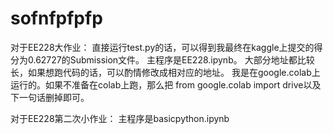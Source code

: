 # sofnfpfpfp

对于EE228大作业：
直接运行test.py的话，可以得到我最终在kaggle上提交的得分为0.62727的Submission文件。
主程序是EE228.ipynb。
大部分地址都比较长，如果想跑代码的话，可以酌情修改成相对应的地址。
我是在google.colab上运行的。如果不准备在colab上跑，那么把 from google.colab import drive以及下一句话删掉即可。

对于EE228第二次小作业：
主程序是basicpython.ipynb
